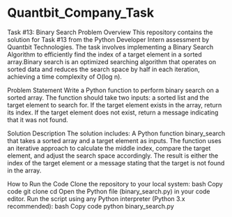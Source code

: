 # Quantbit_Company_Task
Task #13: Binary Search Problem
Overview
This repository contains the solution for Task #13 from the Python Developer Intern assessment by Quantbit Technologies. The task involves implementing a Binary Search Algorithm to efficiently find the index of a target element in a sorted array.Binary search is an optimized searching algorithm that operates on sorted data and reduces the search space by half in each iteration, achieving a time complexity of O(log n).

Problem Statement
Write a Python function to perform binary search on a sorted array.
The function should take two inputs: a sorted list and the target element to search for.
If the target element exists in the array, return its index.
If the target element does not exist, return a message indicating that it was not found.

Solution Description
The solution includes:
A Python function binary_search that takes a sorted array and a target element as inputs.
The function uses an iterative approach to calculate the middle index, compare the target element, and adjust the search space accordingly.
The result is either the index of the target element or a message stating that the target is not found in the array.

How to Run the Code
Clone the repository to your local system:
bash
Copy code
git clone <repository-link>
cd <repository-folder>
Open the Python file (binary_search.py) in your code editor.
Run the script using any Python interpreter (Python 3.x recommended):
bash
Copy code
python binary_search.py

